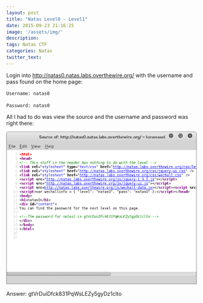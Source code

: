 ```yaml
---
layout: post
title: "Natas Level0 - Level1"
date: 2015-09-23 21:16:25
image: '/assets/img/'
description:
tags: Natas CTF
categories: Natas
twitter_text:
---
```

Login into <http://natas0.natas.labs.overthewire.org/> with the username and pass found on the home page:

    Username: natas0

    Password: natas0

All I had to do was view the source and the username and password was right there:

![image](/assets/img/ScreenShotNatas0_1.png)

Answer: gtVrDuiDfck831PqWsLEZy5gyDz1clto